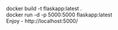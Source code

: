  docker build -t flaskapp:latest .
 <br/>
 docker run -d -p 5000:5000 flaskapp:latest
 <br/>
 Enjoy - http://localhost:5000/